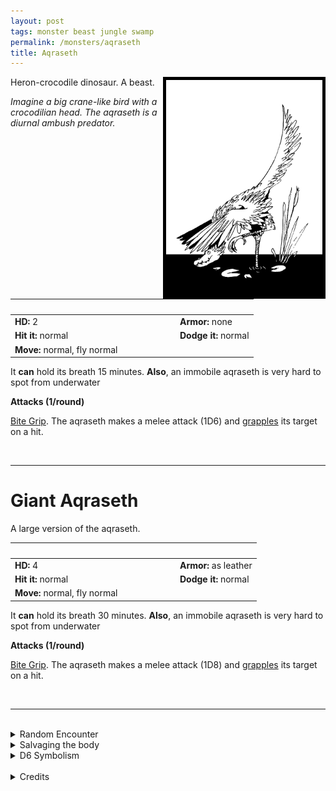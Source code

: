 ```yaml
---
layout: post
tags: monster beast jungle swamp
permalink: /monsters/aqraseth
title: Aqraseth
---
```


<img align="right" width=250px  src="/images/Aqraseth.png"  style="border:5px solid black">

Heron-crocodile dinosaur. A beast.

_Imagine a big crane-like bird with a crocodilian head. The aqraseth is a diurnal ambush predator._

|  <span style="display: inline-block; width:250px"></span>  |  |
| -------- | --------|
| **HD:** 2 | **Armor:** none  |
| **Hit it:** normal    | **Dodge it:** normal  |
| **Move:** normal, fly normal     |   | 

It **can** hold its breath 15 minutes.
**Also**, an immobile aqraseth is very hard to spot from underwater

**Attacks (1/round)**

<ins>Bite Grip</ins>. The aqraseth makes a melee attack (1D6) and [grapples](/2020/11/10/extra-rules/#conditions) its target on a hit.

<br>

---

# Giant Aqraseth

A large version of the aqraseth.

|  <span style="display: inline-block; width:250px"></span>  |  |
| -------- | --------|
| **HD:** 4 | **Armor:** as leather  |
| **Hit it:** normal    | **Dodge it:** normal  |
| **Move:** normal, fly normal     |   | 

It **can** hold its breath 30 minutes.
**Also**, an immobile aqraseth is very hard to spot from underwater

**Attacks (1/round)**

<ins>Bite Grip</ins>. The aqraseth makes a melee attack (1D8) and [grapples](/2020/11/10/extra-rules/#conditions) its target on a hit.

<br>

---

<br> 

<details markdown="1">
<summary>Random Encounter</summary>

1. **Monster:** 2D6 aqraseths or 1D4 giant aqraseths.
1. **Lair:** Very high mounds of dirt in shallow waters. 25% chance that there are eggs, 25% chance that there are hatchlings. <br>	&nbsp; OR <br>	**Omen:** Hissing sounds... from above?
1. **Spoor:** The floating body of a devoured catfish.
1. **Tracks:** Big duck-like tracks in the mud.
1. **Trace:** Many hissing noises far away in the sky.
1. **Trace:** Spitball of feathers and fish bones.
</details>

<details markdown="1">
<summary>Salvaging the body</summary>

Aqraseth meat is actually delicious, their bones make very good flutes, and their feathers are used in ceremonial garments. 
</details>

<details markdown="1">
<summary>D6 Symbolism</summary>
In local cultures the aqraseth is a symbol of ...

1. Patience
1. Traps
1. Intelligence
1. Fishing
1. The River
1. Sacred 
</details>

<br>

<details markdown="1">
<summary>Credits</summary>
Aqraseths are a creation of  [Richard J. Leblanc Jr](http://savevsdragon.blogspot.com/) found in the [Creature Compendium](https://www.drivethrurpg.com/product/147588/CC1-Creature-Compendium). I matched its abilities with those of a DnD crocodile and made a giant version, because it looks like a semi-plausible dinosaur species already. — SaltyGoo
</details>
